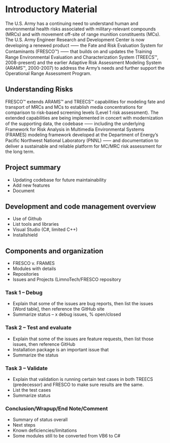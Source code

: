 # Introductory Material
The U.S. Army has a continuing need to understand human and environmental health risks associated with military-relevant compounds (MRCs) and with movement off-site of range munition constituents (MCs). The U.S. Army Engineer Research and Development Center is now developing a renewed product ⸺ the Fate and Risk Evaluation System for Contaminants (FRESCO™) ⸺ that builds on and updates the Training Range Environmental Evaluation and Characterization System (TREECS™, 2008-present) and the earlier Adaptive Risk Assessment Modeling System (ARAMS™, 2000-2007) to address the Army’s needs and further support the Operational Range Assessment Program.   

## Understanding Risks
FRESCO™ extends ARAMS™ and TREECS™ capabilities for modeling fate and transport of MRCs and MCs to establish media concentrations for comparison to risk-based screening levels (Level 1 risk assessment). The extended capabilities are being implemented in concert with modernization of the supporting data, the codebase ⸺ including the underlying Framework for Risk Analysis in Multimedia Environmental Systems (FRAMES) modeling framework developed at the Department of Energy’s Pacific Northwest National Laboratory (PNNL) ⸺ and documentation to deliver a sustainable and reliable platform for MC/MRC risk assessment for the long term. 

## Project summary  
* Updating codebase for future maintainability 
* Add new features 
* Document 

## Development and code management overview 
* Use of Github 
* List tools and libraries 
* Visual Studio (C#, limited C++) 
* Installshield 

## Components and organization 
* FRESCO v. FRAMES 
* Modules with details 
* Repositories 
* Issues and Projects (LimnoTech/FRESCO repository 

### Task 1 – Debug 
* Explain that some of the issues are bug reports, then list the issues [Word table], then reference the GitHub site 
* Summarize status – x debug issues, % open/closed 
 
### Task 2 – Test and evaluate 
* Explain that some of the issues are feature requests, then list those issues, then reference GitHub 
* Installation package is an important issue that  
* Summarize the status 

### Task 3 – Validate  
* Explain that validation is running certain test cases in both TREECS (predecessor) and FRESCO to make sure results are the same. 
 * List the test cases 
 * Summarize status 
 
### Conclusion/Wrapup/End Note/Comment 
* Summary of status overall 
* Next steps 
* Known deficiencies/limitations 
* Some modules still to be converted from VB6 to C# 
